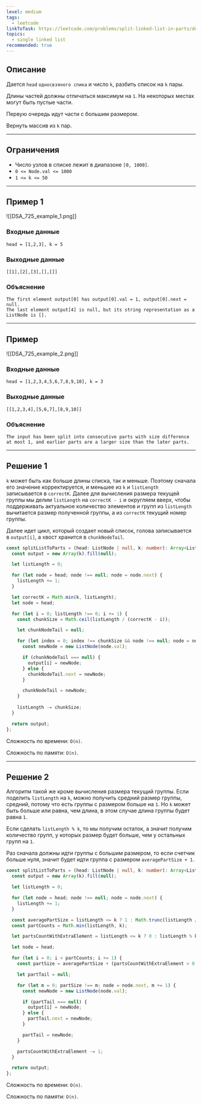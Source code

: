 ```yaml
---
level: medium
tags:
  - leetcode
linkToTask: https://leetcode.com/problems/split-linked-list-in-parts/description/
topics:
  - single linked list
recommended: true
---
```

## Описание

Дается `head` `односвзяного спика` и число `k`, разбить список на `k` пары.

Длины частей должны отличаться максимум на `1`. На некоторых местах могут быть пустые части.

Первую очередь идут части с большим размером.

Вернуть массив из `k` пар.

---
## Ограничения

- Число узлов в списке лежит в диапазоне `[0, 1000]`.
- `0 <= Node.val <= 1000`
- `1 <= k <= 50`

---
## Пример 1

![[DSA_725_example_1.png]]

### Входные данные

```
head = [1,2,3], k = 5
```
### Выходные данные

```
[[1],[2],[3],[],[]]
```
### Объяснение

```
The first element output[0] has output[0].val = 1, output[0].next = null.
The last element output[4] is null, but its string representation as a ListNode is [].
```

---
## Пример 

![[DSA_725_example_2.png]]

### Входные данные

```
head = [1,2,3,4,5,6,7,8,9,10], k = 3
```
### Выходные данные

```
[[1,2,3,4],[5,6,7],[8,9,10]]
```
### Объяснение

```
The input has been split into consecutive parts with size difference at most 1, and earlier parts are a larger size than the later parts.
```

---
## Решение 1

`k` может быть как больше длины списка, так и меньше. Поэтому сначала его значение корректируется, и меньшее из `k` и `listLength` записывается в `correctK`. Далее для вычисления размера текущей группы мы делим `listLength` на `correctK - i` и округляем вверх, чтобы поддерживать актуальное количество элементов и групп из `listLength` вычитается размер полученной группы, а из `correctK` текущий номер группы.

Далее идет цикл, который создает новый список, голова записывается в `output[i]`, а хвост хранится в `chunkNodeTail`.

```typescript
const splitListToParts = (head: ListNode | null, k: number): Array<ListNode | null> => {
  const output = new Array(k).fill(null);

  let listLength = 0;

  for (let node = head; node !== null; node = node.next) {
    listLength += 1;
  }

  let correctK = Math.min(k, listLength);
  let node = head;

  for (let i = 0; listLength !== 0; i += 1) {
    const chunkSize = Math.ceil(listLength / (correctK - i));

    let chunkNodeTail = null;

    for (let index = 0; index !== chunkSize && node !== null; node = node.next, index += 1) {
      const newNode = new ListNode(node.val);

      if (chunkNodeTail === null) {
        output[i] = newNode;
      } else {
        chunkNodeTail.next = newNode;
      }

      chunkNodeTail = newNode;
    }
    
    listLength -= chunkSize;
  }

  return output;
};
```

Сложность по времени: `O(n)`.

Сложность по памяти: `O(n)`.

---
## Решение 2

Алгоритм такой же кроме вычисления размера текущий группы. Если поделить `listLength` на `k`, можно получить средний размер группы, средний, потому что есть группы с размером больше на `1`. Но `k` может быть больше  или равна, чем длина, в этом случае длина группы будет равна `1`.

Если сделать `listLength % k`, то мы получим остаток, а значит получим количество групп, у которых размер будет больше, чем у остальных групп на `1`.

Раз сначала должны идти группы с большим размером, то если счетчик больше нуля, значит будет идти группа с размером `averagePartSize + 1`.

```typescript
const splitListToParts = (head: ListNode | null, k: number): Array<ListNode | null> => {
  const output = new Array(k).fill(null);

  let listLength = 0;

  for (let node = head; node !== null; node = node.next) {
    listLength += 1;
  }

  const averagePartSize = listLength <= k ? 1 : Math.trunc(listLength / k);
  const partCounts = Math.min(listLength, k);

  let partsCountWithExtraElement = listLength <= k ? 0 : listLength % k;

  let node = head;

  for (let i = 0; i < partCounts; i += 1) {
    const partSize = averagePartSize + (partsCountWithExtraElement > 0 ? 1 : 0);

    let partTail = null;

    for (let m = 0; partSize !== m; node = node.next, m += 1) {
      const newNode = new ListNode(node.val);

      if (partTail === null) {
        output[i] = newNode;
      } else {
        partTail.next = newNode;
      }

      partTail = newNode;
    }

    partsCountWithExtraElement -= 1;
  }

  return output;
};
```

Сложность по времени: `O(n)`.

Сложность по памяти: `O(n)`.